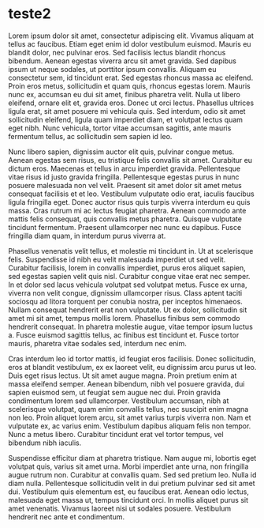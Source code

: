 # teste2



Lorem ipsum dolor sit amet, consectetur adipiscing elit. Vivamus aliquam at tellus ac faucibus. Etiam eget enim id dolor vestibulum euismod. Mauris eu blandit dolor, nec pulvinar eros. Sed facilisis lectus blandit rhoncus bibendum. Aenean egestas viverra arcu sit amet gravida. Sed dapibus ipsum ut neque sodales, ut porttitor ipsum convallis. Aliquam eu consectetur sem, id tincidunt erat. Sed egestas rhoncus massa ac eleifend. Proin eros metus, sollicitudin et quam quis, rhoncus egestas lorem. Mauris nunc ex, accumsan eu dui sit amet, finibus pharetra velit. Nulla ut libero eleifend, ornare elit et, gravida eros. Donec ut orci lectus. Phasellus ultrices ligula erat, sit amet posuere mi vehicula quis. Sed interdum, odio sit amet sollicitudin eleifend, ligula quam imperdiet diam, et volutpat lectus quam eget nibh. Nunc vehicula, tortor vitae accumsan sagittis, ante mauris fermentum tellus, ac sollicitudin sem sapien id leo.

Nunc libero sapien, dignissim auctor elit quis, pulvinar congue metus. Aenean egestas sem risus, eu tristique felis convallis sit amet. Curabitur eu dictum eros. Maecenas et tellus in arcu imperdiet gravida. Pellentesque vitae risus id justo gravida fringilla. Pellentesque egestas purus in nunc posuere malesuada non vel velit. Praesent sit amet dolor sit amet metus consequat facilisis et et leo. Vestibulum vulputate odio erat, iaculis faucibus ligula fringilla eget. Donec auctor risus quis turpis viverra interdum eu quis massa. Cras rutrum mi ac lectus feugiat pharetra. Aenean commodo ante mattis felis consequat, quis convallis metus pharetra. Quisque vulputate tincidunt fermentum. Praesent ullamcorper nec nunc eu dapibus. Fusce fringilla diam quam, in interdum purus viverra at.

Phasellus venenatis velit tellus, et molestie mi tincidunt in. Ut at scelerisque felis. Suspendisse id nibh eu velit malesuada imperdiet ut sed velit. Curabitur facilisis, lorem in convallis imperdiet, purus eros aliquet sapien, sed egestas sapien velit quis nisl. Curabitur congue vitae erat nec semper. In et dolor sed lacus vehicula volutpat sed volutpat metus. Fusce ex urna, viverra non velit congue, dignissim ullamcorper risus. Class aptent taciti sociosqu ad litora torquent per conubia nostra, per inceptos himenaeos. Nullam consequat hendrerit erat non vulputate. Ut ex dolor, sollicitudin sit amet mi sit amet, tempus mollis lorem. Phasellus finibus sem commodo hendrerit consequat. In pharetra molestie augue, vitae tempor ipsum luctus a. Fusce euismod sagittis tellus, ac finibus est tincidunt et. Fusce tortor mauris, pharetra vitae sodales sed, interdum nec enim.

Cras interdum leo id tortor mattis, id feugiat eros facilisis. Donec sollicitudin, eros at blandit vestibulum, ex ex laoreet velit, eu dignissim arcu purus ut leo. Duis eget risus lectus. Ut sit amet augue magna. Proin pretium enim at massa eleifend semper. Aenean bibendum, nibh vel posuere gravida, dui sapien euismod sem, ut feugiat sem augue nec dui. Proin gravida condimentum lorem sed ullamcorper. Vestibulum accumsan, nibh at scelerisque volutpat, quam enim convallis tellus, nec suscipit enim magna non leo. Proin aliquet lorem arcu, sit amet varius turpis viverra non. Nam et vulputate ex, ac varius enim. Vestibulum dapibus aliquam felis non tempor. Nunc a metus libero. Curabitur tincidunt erat vel tortor tempus, vel bibendum nibh iaculis.

Suspendisse efficitur diam at pharetra tristique. Nam augue mi, lobortis eget volutpat quis, varius sit amet urna. Morbi imperdiet ante urna, non fringilla augue rutrum non. Curabitur at convallis quam. Sed sed pretium leo. Nulla id diam nulla. Pellentesque sollicitudin velit in dui pretium pulvinar sed sit amet dui. Vestibulum quis elementum est, eu faucibus erat. Aenean odio lectus, malesuada eget massa ut, tempus tincidunt orci. In mollis aliquet purus sit amet venenatis. Vivamus laoreet nisi ut sodales posuere. Vestibulum hendrerit nec ante et condimentum. 
